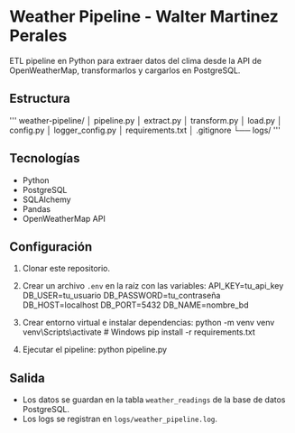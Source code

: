 # Weather Pipeline - Walter Martinez Perales

ETL pipeline en Python para extraer datos del clima desde la API de OpenWeatherMap, transformarlos y cargarlos en PostgreSQL.

## Estructura
'''
weather-pipeline/
│ pipeline.py
│ extract.py
│ transform.py
│ load.py
│ config.py
│ logger_config.py
│ requirements.txt
│ .gitignore
└── logs/
'''

## Tecnologías
- Python
- PostgreSQL
- SQLAlchemy
- Pandas
- OpenWeatherMap API

## Configuración
1. Clonar este repositorio.
2. Crear un archivo `.env` en la raíz con las variables:
API_KEY=tu_api_key
DB_USER=tu_usuario
DB_PASSWORD=tu_contraseña
DB_HOST=localhost
DB_PORT=5432
DB_NAME=nombre_bd

3. Crear entorno virtual e instalar dependencias:
python -m venv venv
venv\Scripts\activate # Windows
pip install -r requirements.txt

4. Ejecutar el pipeline:
python pipeline.py

## Salida
- Los datos se guardan en la tabla `weather_readings` de la base de datos PostgreSQL.
- Los logs se registran en `logs/weather_pipeline.log`.

